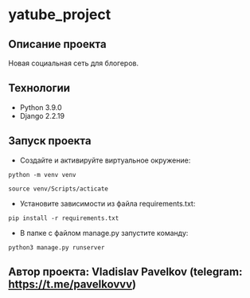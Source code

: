 # yatube_project

## Описание проекта
Новая социальная сеть для блогеров.

## Технологии
- Python 3.9.0
- Django 2.2.19

## Запуск проекта
- Создайте и активируйте виртуальное окружение:

```python -m venv venv```

```source venv/Scripts/acticate```

- Установите зависимости из файла requirements.txt:

```pip install -r requirements.txt```

- В папке с файлом manage.py запустите команду:

```
python3 manage.py runserver
```

## Автор проекта: Vladislav Pavelkov (telegram: https://t.me/pavelkovvv)
